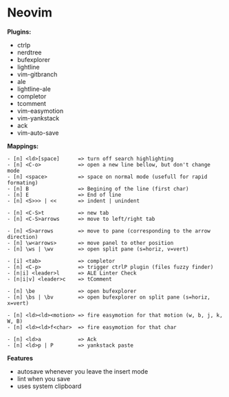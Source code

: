 # Neovim

**Plugins:**

- ctrlp
- nerdtree
- bufexplorer
- lightline
- vim-gitbranch
- ale
- lightline-ale
- completor
- tcomment
- vim-easymotion
- vim-yankstack
- ack
- vim-auto-save

**Mappings:**

```
- [n] <ld>[space]      => turn off search highlighting
- [n] <C-o>            => open a new line bellow, but don't change mode
- [n] <space>          => space on normal mode (usefull for rapid formating)
- [n] B                => Begining of the line (first char)
- [n] E                => End of line
- [n] <S>>> | <<       => indent | unindent

- [n] <C-S>t           => new tab
- [n] <C-S>arrows      => move to left/right tab

- [n] <S>arrows        => move to pane (corresponding to the arrow direction)
- [n] \w<arrows>       => move panel to other position
- [n] \ws | \wv        => open split pane (s=horiz, v=vert)

- [i] <tab>            => completor
- [n] <C-p>            => trigger ctrlP plugin (files fuzzy finder)
- [n|i] <leader>l      => ALE Linter Check
- [n|i|v] <leader>c    => tComment

- [n] \be              => open bufexplorer
- [n] \bs | \bv        => open bufexplorer on split pane (s=horiz, x=vert)

- [n] <ld><ld><motion> => fire easymotion for that motion (w, b, j, k, W, B)
- [n] <ld><ld>f<char>  => fire easymotion for that char

- [n] <ld>a            => Ack
- [n] <ld>p | P        => yankstack paste
```

**Features**

- autosave whenever you leave the insert mode
- lint when you save
- uses system clipboard

